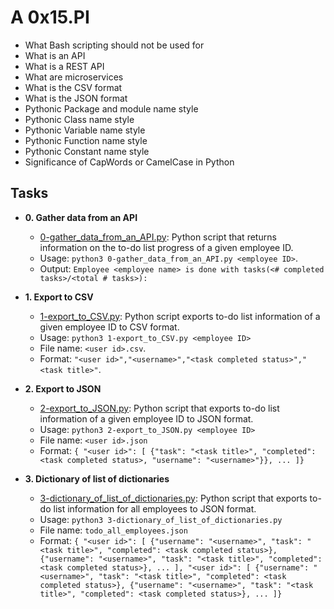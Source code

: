 # A 0x15.PI
* What Bash scripting should not be used for
* What is an API
* What is a REST API
* What are microservices
* What is the CSV format
* What is the JSON format
* Pythonic Package and module name style
* Pythonic Class name style
* Pythonic Variable name style
* Pythonic Function name style
* Pythonic Constant name style
* Significance of CapWords or CamelCase in Python
## Tasks 

* **0. Gather data from an API**
  * [0-gather_data_from_an_API.py](./0-gather_data_from_an_API.py): Python script
  that returns information on the to-do list progress of a given employee ID.
  * Usage: `python3 0-gather_data_from_an_API.py <employee ID>`.
  * Output: `Employee <employee name> is done with tasks(<# completed tasks>/<total # tasks>):`

* **1. Export to CSV**
  * [1-export_to_CSV.py](./1-export_to_CSV.py): Python script exports to-do list
  information of a given employee ID to CSV format.
  * Usage: `python3 1-export_to_CSV.py <employee ID>`
  * File name: `<user id>.csv`.
  * Format: `"<user id>","<username>","<task completed status>","<task title>"`.

* **2. Export to JSON**
  * [2-export_to_JSON.py](./2-export_to_JSON.py): Python script that exports
  to-do list information of a given employee ID to JSON format.
  * Usage: `python3 2-export_to_JSON.py <employee ID>`
  * File name: `<user id>.json`
  * Format: `{ "<user id>": [ {"task": "<task title>", "completed": <task completed status>, "username": "<username>"}}, ... ]}`

* **3. Dictionary of list of dictionaries**
  * [3-dictionary_of_list_of_dictionaries.py](./3-dictionary_of_list_of_dictionaries.py):
  Python script that exports to-do list information for all employees to JSON format.
  * Usage: `python3 3-dictionary_of_list_of_dictionaries.py`
  * File name: `todo_all_employees.json`
  * Format: `{ "<user id>": [ {"username": "<username>", "task": "<task title>", "completed": <task completed status>}, {"username": "<username>", "task": "<task title>", "completed": <task completed status>}, ... ], "<user id>": [ {"username": "<username>", "task": "<task title>", "completed": <task completed status>}, {"username": "<username>", "task": "<task title>", "completed": <task completed status>}, ... ]}`
